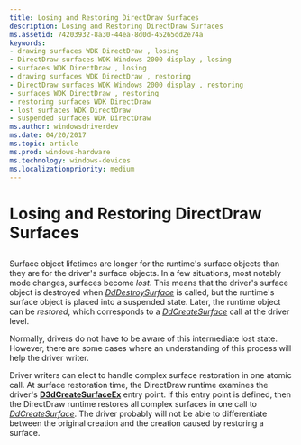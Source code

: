 ```yaml
---
title: Losing and Restoring DirectDraw Surfaces
description: Losing and Restoring DirectDraw Surfaces
ms.assetid: 74203932-8a30-44ea-8d0d-45265dd2e74a
keywords:
- drawing surfaces WDK DirectDraw , losing
- DirectDraw surfaces WDK Windows 2000 display , losing
- surfaces WDK DirectDraw , losing
- drawing surfaces WDK DirectDraw , restoring
- DirectDraw surfaces WDK Windows 2000 display , restoring
- surfaces WDK DirectDraw , restoring
- restoring surfaces WDK DirectDraw
- lost surfaces WDK DirectDraw
- suspended surfaces WDK DirectDraw
ms.author: windowsdriverdev
ms.date: 04/20/2017
ms.topic: article
ms.prod: windows-hardware
ms.technology: windows-devices
ms.localizationpriority: medium
---
```


# Losing and Restoring DirectDraw Surfaces


## <span id="ddk_losing_and_restoring_directdraw_surfaces_gg"></span><span id="DDK_LOSING_AND_RESTORING_DIRECTDRAW_SURFACES_GG"></span>


Surface object lifetimes are longer for the runtime's surface objects than they are for the driver's surface objects. In a few situations, most notably mode changes, surfaces become *lost*. This means that the driver's surface object is destroyed when [*DdDestroySurface*](https://msdn.microsoft.com/library/windows/hardware/ff549281) is called, but the runtime's surface object is placed into a suspended state. Later, the runtime object can be *restored*, which corresponds to a [*DdCreateSurface*](https://msdn.microsoft.com/library/windows/hardware/ff549263) call at the driver level.

Normally, drivers do not have to be aware of this intermediate lost state. However, there are some cases where an understanding of this process will help the driver writer.

Driver writers can elect to handle complex surface restoration in one atomic call. At surface restoration time, the DirectDraw runtime examines the driver's [**D3dCreateSurfaceEx**](https://msdn.microsoft.com/library/windows/hardware/ff542840) entry point. If this entry point is defined, then the DirectDraw runtime restores all complex surfaces in one call to [*DdCreateSurface*](https://msdn.microsoft.com/library/windows/hardware/ff549263). The driver probably will not be able to differentiate between the original creation and the creation caused by restoring a surface.

 

 





